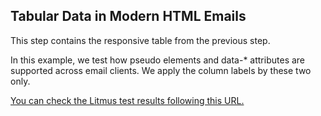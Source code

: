 ## Tabular Data in Modern HTML Emails

This step contains the responsive table from the previous step. 

In this example, we test how pseudo elements and data-* attributes are supported across email clients. We apply the column labels by these two only.


[You can check the Litmus test results following this URL.](https://litmus.com/checklist/emails/public/882f1c6)